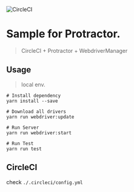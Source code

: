 ![CircleCI](https://circleci.com/gh/kingno21/protractor.svg?style=shield&circle-token=:circle-token)
# Sample for Protractor.

> CircleCI + Protractor + WebdriverManager

## Usage

> local env.

```
# Install dependency
yarn install --save

# Download all drivers
yarn run webdriver:update

# Run Server
yarn run webdriver:start

# Run Test
yarn run test
```

## CircleCI

check `./.circleci/config.yml`
